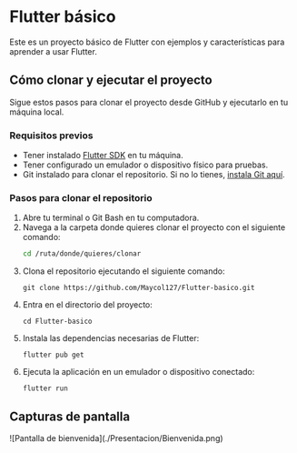 <h1> Flutter básico </h1>

Este es un proyecto básico de Flutter con ejemplos y características para aprender a usar Flutter.

## Cómo clonar y ejecutar el proyecto

Sigue estos pasos para clonar el proyecto desde GitHub y ejecutarlo en tu máquina local.

### Requisitos previos

- Tener instalado [Flutter SDK](https://flutter.dev/docs/get-started/install) en tu máquina.
- Tener configurado un emulador o dispositivo físico para pruebas.
- Git instalado para clonar el repositorio. Si no lo tienes, [instala Git aquí](https://git-scm.com/downloads).

### Pasos para clonar el repositorio

1. Abre tu terminal o Git Bash en tu computadora.
2. Navega a la carpeta donde quieres clonar el proyecto con el siguiente comando:
   ```bash
   cd /ruta/donde/quieres/clonar
3. Clona el repositorio ejecutando el siguiente comando:
   ```
   git clone https://github.com/Maycol127/Flutter-basico.git
4. Entra en el directorio del proyecto:
   ```
   cd Flutter-basico 
5. Instala las dependencias necesarias de Flutter:
   ```
   flutter pub get
6. Ejecuta la aplicación en un emulador o dispositivo conectado:
   ```
   flutter run

<h2> Capturas de pantalla </h1>
![Pantalla de bienvenida](./Presentacion/Bienvenida.png)

